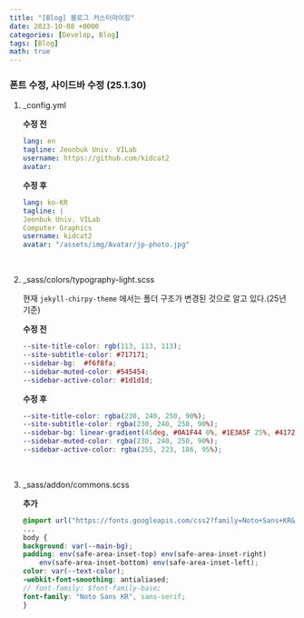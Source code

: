 ```yaml
---
title: "[Blog] 블로그 커스터마이징"
date: 2023-10-08 +0000
categories: [Develop, Blog]
tags: [Blog]
math: true
---
```


### 폰트 수정, 사이드바 수정 (25.1.30)

1. _config.yml

    **수정 전**

    ```yaml
    lang: en
    tagline: Jeonbuk Univ. VILab
    username: https://github.com/kidcat2
    avatar:
    ```

    **수정 후**

    ```yaml
    lang: ko-KR
    tagline: |
    Jeonbuk Univ. VILab
    Computer Graphics
    username: kidcat2
    avatar: "/assets/img/Avatar/jp-photo.jpg"
    ```

    <br>

2. _sass/colors/typography-light.scss

    현재 `jekyll-chirpy-theme` 에서는 폴더 구조가 변경된 것으로 알고 있다.(25년 기준)

    **수정 전**

    ```scss
    --site-title-color: rgb(113, 113, 113);
    --site-subtitle-color: #717171;
    --sidebar-bg:  #f6f8fa;
    --sidebar-muted-color: #545454;
    --sidebar-active-color: #1d1d1d;
    ```

    **수정 후**

    ```scss
    --site-title-color: rgba(230, 240, 250, 90%);
    --site-subtitle-color: rgba(230, 240, 250, 90%);
    --sidebar-bg: linear-gradient(45deg, #0A1F44 0%, #1E3A5F 25%, #41729F 50%, #89B8D3 75%, #DDE7F2 100%);
    --sidebar-muted-color: rgba(230, 240, 250, 90%);
    --sidebar-active-color: rgba(255, 223, 186, 95%); 
    ```
    <br>

3. _sass/addon/commons.scss

    **추가**

    ```scss
    @import url("https://fonts.googleapis.com/css2?family=Noto+Sans+KR&display=swap");
    ...
    body {
    background: var(--main-bg);
    padding: env(safe-area-inset-top) env(safe-area-inset-right)
        env(safe-area-inset-bottom) env(safe-area-inset-left);
    color: var(--text-color);
    -webkit-font-smoothing: antialiased;
    // font-family: $font-family-base;
    font-family: "Noto Sans KR", sans-serif;
    }
    ```



